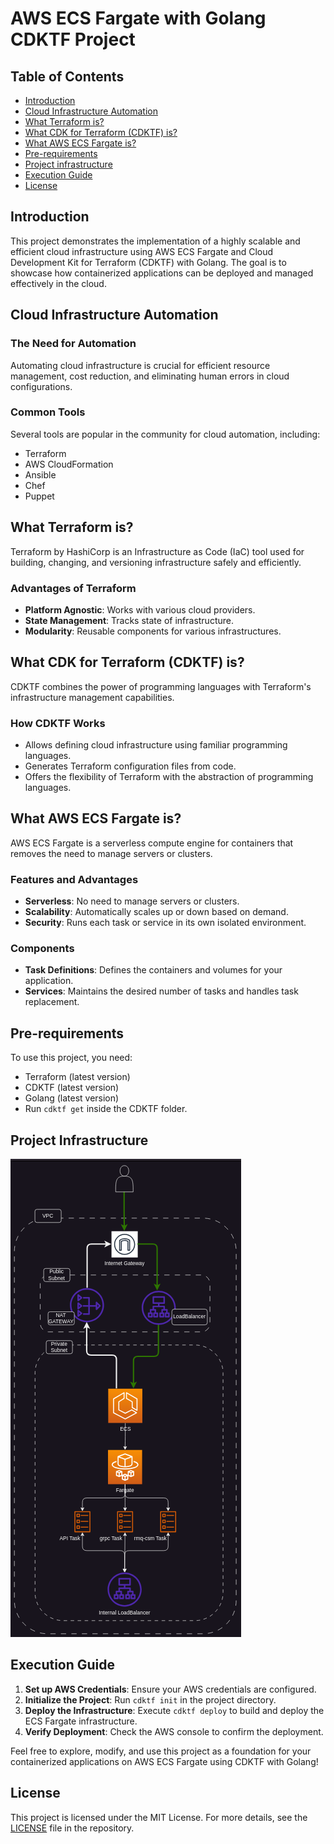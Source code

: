 # AWS ECS Fargate with Golang CDKTF Project

## Table of Contents
- [Introduction](#introduction)
- [Cloud Infrastructure Automation](#cloud-infrastructure-automation)
- [What Terraform is?](#what-terraform-is)
- [What CDK for Terraform (CDKTF) is?](#what-cdk-for-terraform-cdktf-is)
- [What AWS ECS Fargate is?](#what-aws-ecs-fargate-is)
- [Pre-requirements](#pre-requirements)
- [Project infrastructure]()
- [Execution Guide](#execution-guide)
- [License](#license)

## Introduction

This project demonstrates the implementation of a highly scalable and efficient cloud infrastructure using AWS ECS Fargate and Cloud Development Kit for Terraform (CDKTF) with Golang. The goal is to showcase how containerized applications can be deployed and managed effectively in the cloud.

## Cloud Infrastructure Automation

### The Need for Automation
Automating cloud infrastructure is crucial for efficient resource management, cost reduction, and eliminating human errors in cloud configurations.

### Common Tools
Several tools are popular in the community for cloud automation, including:
- Terraform
- AWS CloudFormation
- Ansible
- Chef
- Puppet

## What Terraform is?

Terraform by HashiCorp is an Infrastructure as Code (IaC) tool used for building, changing, and versioning infrastructure safely and efficiently. 

### Advantages of Terraform
- **Platform Agnostic**: Works with various cloud providers.
- **State Management**: Tracks state of infrastructure.
- **Modularity**: Reusable components for various infrastructures.

## What CDK for Terraform (CDKTF) is?

CDKTF combines the power of programming languages with Terraform's infrastructure management capabilities.

### How CDKTF Works
- Allows defining cloud infrastructure using familiar programming languages.
- Generates Terraform configuration files from code.
- Offers the flexibility of Terraform with the abstraction of programming languages.

## What AWS ECS Fargate is?

AWS ECS Fargate is a serverless compute engine for containers that removes the need to manage servers or clusters.

### Features and Advantages
- **Serverless**: No need to manage servers or clusters.
- **Scalability**: Automatically scales up or down based on demand.
- **Security**: Runs each task or service in its own isolated environment.

### Components
- **Task Definitions**: Defines the containers and volumes for your application.
- **Services**: Maintains the desired number of tasks and handles task replacement.

## Pre-requirements

To use this project, you need:
- Terraform (latest version)
- CDKTF (latest version)
- Golang (latest version)
- Run `cdktf get` inside the CDKTF folder.

## Project Infrastructure

![Architecture Diagram](project.png)

## Execution Guide

1. **Set up AWS Credentials**: Ensure your AWS credentials are configured.
2. **Initialize the Project**: Run `cdktf init` in the project directory.
3. **Deploy the Infrastructure**: Execute `cdktf deploy` to build and deploy the ECS Fargate infrastructure.
4. **Verify Deployment**: Check the AWS console to confirm the deployment.

Feel free to explore, modify, and use this project as a foundation for your containerized applications on AWS ECS Fargate using CDKTF with Golang!

## License
This project is licensed under the MIT License. For more details, see the [LICENSE](./LICENSE) file in the repository.
